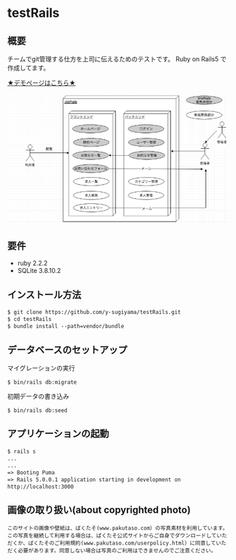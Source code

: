 
# testRails

## 概要
チームでgit管理する仕方を上司に伝えるためのテストです。
Ruby on Rails5 で作成してます。

[★デモページはこちら★](https://jobrails.herokuapp.com/top)


![概要](https://raw.githubusercontent.com/y-sugiyama/JobRails/master/app/assets/images/jobrails.png)

## 要件

- ruby 2.2.2
- SQLite 3.8.10.2

## インストール方法

```
$ git clone https://github.com/y-sugiyama/testRails.git
$ cd testRails
$ bundle install --path=vendor/bundle
```

## データベースのセットアップ


マイグレーションの実行

```
$ bin/rails db:migrate
```

初期データの書き込み

```
$ bin/rails db:seed 
```



## アプリケーションの起動


```
$ rails s
...
...
=> Booting Puma
=> Rails 5.0.0.1 application starting in development on http://localhost:3000
```
## 画像の取り扱い(about copyrighted photo)

```
このサイトの画像や壁紙は、ぱくたそ(www.pakutaso.com）の写真素材を利用しています。この写真を継続して利用する場合は、ぱくたそ公式サイトからご自身でダウンロードしていただくか、ぱくたそのご利用規約(www.pakutaso.com/userpolicy.html）に同意していただく必要があります。同意しない場合は写真のご利用はできませんのでご注意ください。
```

